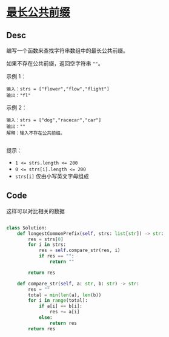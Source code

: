 # [最长公共前缀](https://leetcode.cn/problems/longest-common-prefix/description/)

## Desc

编写一个函数来查找字符串数组中的最长公共前缀。

如果不存在公共前缀，返回空字符串 `""`。

示例 1：

```
输入：strs = ["flower","flow","flight"]
输出："fl"

```

示例 2：

```
输入：strs = ["dog","racecar","car"]
输出：""
解释：输入不存在公共前缀。
 
```

提示：

- `1 <= strs.length <= 200`
- `0 <= strs[i].length <= 200`
- `strs[i]` 仅由小写英文字母组成

## Code

这样可以对比相关的数据

```python

class Solution:
    def longestCommonPrefix(self, strs: list[str]) -> str:
        res = strs[0]
        for i in strs:
            res = self.compare_str(res, i)
            if res == "":
                return ""

        return res

    def compare_str(self, a: str, b: str) -> str:
        res = ""
        total = min(len(a), len(b))
        for i in range(total):
            if a[i] == b[i]:
                res += a[i]
            else:
                return res
        return res



```
